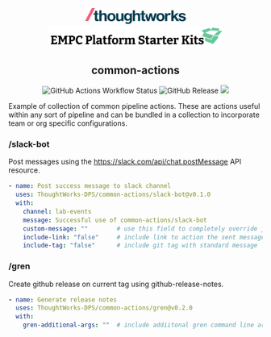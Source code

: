 <div align="center">
	<p>
	<img alt="Thoughtworks Logo" src="https://raw.githubusercontent.com/ThoughtWorks-DPS/static/master/thoughtworks_flamingo_wave.png?sanitize=true" width=200 /><br />
	<img alt="DPS Title" src="https://raw.githubusercontent.com/ThoughtWorks-DPS/static/master/EMPCPlatformStarterKitsImage.png?sanitize=true" width=350/><br />
	<h2>common-actions</h2>
	<img alt="GitHub Actions Workflow Status" src="https://img.shields.io/github/actions/workflow/status/ThoughtWorks-DPS/common-actions/.github%2Fworkflows%2Fdevelopment-build.yaml"> <img alt="GitHub Release" src="https://img.shields.io/github/v/release/ThoughtWorks-DPS/common-actions"> <a href="https://opensource.org/licenses/MIT"><img src="https://img.shields.io/badge/license-MIT-blue.svg"></a>
	</p>
</div>

Example of collection of common pipeline actions. These are actions useful within any sort of pipeline and can be bundled in a collection to incorporate team or org specific configurations.  

### /slack-bot

Post messages using the https://slack.com/api/chat.postMessage API resource.  

```yaml
- name: Post success message to slack channel
  uses: ThoughtWorks-DPS/common-actions/slack-bot@v0.1.0
  with:
    channel: lab-events
    message: Successful use of common-actions/slack-bot
    custom-message: ""        # use this field to completely override json body
    include-link: "false"     # include link to action the sent message
    include-tag: "false"      # include git tag with standard message
```

###  /gren

Create github release on current tag using github-release-notes.    

```yaml
- name: Generate release notes
  uses: ThoughtWorks-DPS/common-actions/gren@v0.2.0
  with:
    gren-additional-args: ""  # include addiitonal gren command line arguments
```
